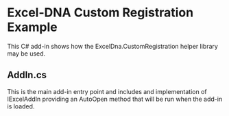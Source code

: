 Excel-DNA Custom Registration Example
=====================================

This C# add-in shows how the ExcelDna.CustomRegistration helper library may be used.

AddIn.cs
------
This is the main add-in entry point and includes and implementation of IExcelAddIn providing an AutoOpen method that will be run when the add-in is loaded.

